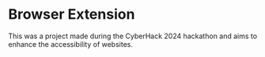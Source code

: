 # Browser Extension

This was a project made during the CyberHack 2024 hackathon and aims to enhance the accessibility of websites.

